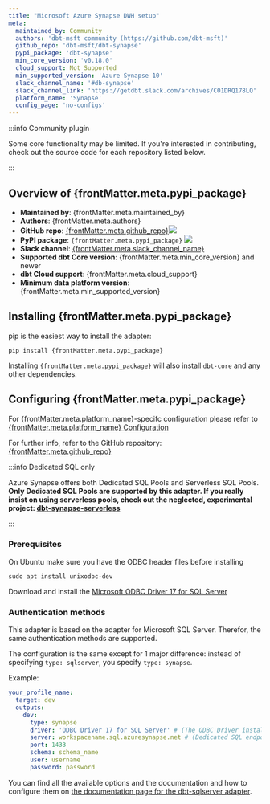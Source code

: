 ```yaml
---
title: "Microsoft Azure Synapse DWH setup"
meta:
  maintained_by: Community
  authors: 'dbt-msft community (https://github.com/dbt-msft)'
  github_repo: 'dbt-msft/dbt-synapse'
  pypi_package: 'dbt-synapse'
  min_core_version: 'v0.18.0'
  cloud_support: Not Supported
  min_supported_version: 'Azure Synapse 10'
  slack_channel_name: '#db-synapse'
  slack_channel_link: 'https://getdbt.slack.com/archives/C01DRQ178LQ'
  platform_name: 'Synapse'
  config_page: 'no-configs'
---
```


:::info Community plugin

Some core functionality may be limited. If you're interested in contributing, check out the source code for each repository listed below.

:::

<h2> Overview of {frontMatter.meta.pypi_package} </h2>

<ul>
    <li><strong>Maintained by</strong>: {frontMatter.meta.maintained_by}</li>
    <li><strong>Authors</strong>: {frontMatter.meta.authors}</li>
    <li><strong>GitHub repo</strong>: <a href={`https://github.com/${frontMatter.meta.github_repo}`}>{frontMatter.meta.github_repo}</a><a href={`https://github.com/${frontMatter.meta.github_repo}`}><img src={`https://img.shields.io/github/stars/${frontMatter.meta.github_repo}?style=for-the-badge`}/></a></li>
    <li><strong>PyPI package</strong>: <code>{frontMatter.meta.pypi_package}</code> <a href={`https://badge.fury.io/py/${frontMatter.meta.pypi_package}`}><img src={`https://badge.fury.io/py/${frontMatter.meta.pypi_package}.svg`}/></a></li>
    <li><strong>Slack channel</strong>: <a href={frontMatter.meta.slack_channel_link}>{frontMatter.meta.slack_channel_name}</a></li>
    <li><strong>Supported dbt Core version</strong>: {frontMatter.meta.min_core_version} and newer</li>
    <li><strong>dbt Cloud support</strong>: {frontMatter.meta.cloud_support}</li>
    <li><strong>Minimum data platform version</strong>: {frontMatter.meta.min_supported_version}</li>
    </ul>

<h2> Installing {frontMatter.meta.pypi_package} </h2>

pip is the easiest way to install the adapter:

<code>pip install {frontMatter.meta.pypi_package}</code>

<p>Installing <code>{frontMatter.meta.pypi_package}</code> will also install <code>dbt-core</code> and any other dependencies.</p>

<h2> Configuring {frontMatter.meta.pypi_package} </h2>

<p>For {frontMatter.meta.platform_name}-specifc configuration please refer to <a href={frontMatter.meta.config_page}>{frontMatter.meta.platform_name} Configuration</a> </p>

<p>For further info, refer to the GitHub repository: <a href={`https://github.com/${frontMatter.meta.github_repo}`}>{frontMatter.meta.github_repo}</a></p>

:::info Dedicated SQL only

Azure Synapse offers both Dedicated SQL Pools and Serverless SQL Pools.
**Only Dedicated SQL Pools are supported by this adapter. If you really insist on using serverless pools, check out the neglected, experimental project: [dbt-synapse-serverless](https://github.com/dbt-msft/dbt-synapse-serverless)** 

:::

### Prerequisites

On Ubuntu make sure you have the ODBC header files before installing

    sudo apt install unixodbc-dev

Download and install the [Microsoft ODBC Driver 17 for SQL Server](https://docs.microsoft.com/en-us/sql/connect/odbc/download-odbc-driver-for-sql-server?view=sql-server-ver15)

### Authentication methods

This adapter is based on the adapter for Microsoft SQL Server.
Therefor, the same authentication methods are supported.

The configuration is the same except for 1 major difference:
instead of specifying `type: sqlserver`, you specify `type: synapse`.

Example:

<File name='profiles.yml'>

```yaml
your_profile_name:
  target: dev
  outputs:
    dev:
      type: synapse
      driver: 'ODBC Driver 17 for SQL Server' # (The ODBC Driver installed on your system)
      server: workspacename.sql.azuresynapse.net # (Dedicated SQL endpoint of your workspace here)
      port: 1433
      schema: schema_name
      user: username
      password: password
```

</File>

You can find all the available options and the documentation and how to configure them on [the documentation page for the dbt-sqlserver adapter](mssql-profile#connecting-to-azure-sql-server-with-dbt-sqlserver).
